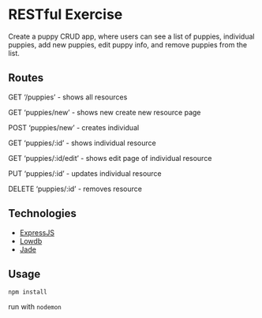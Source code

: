 # RESTful Exercise

Create a puppy CRUD app, where users can see a list of puppies, individual puppies, add new puppies, edit puppy info, and remove puppies from the list.

## Routes

GET ‘/puppies’ - shows all resources

GET ‘puppies/new’ - shows new create new resource page

POST ‘puppies/new’ - creates individual

GET ‘puppies/:id’ - shows individual resource

GET ‘puppies/:id/edit’ - shows edit page of individual resource

PUT  ‘puppies/:id’ - updates individual resource

DELETE ‘puppies/:id’ - removes resource

## Technologies

- [ExpressJS](http://expressjs.com/en/index.html)
- [Lowdb](https://github.com/typicode/lowdb)
- [Jade](http://jade-lang.com)

## Usage

`npm install`

run with `nodemon`
